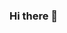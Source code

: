 ### Hi there 👋

<!--**Xavier-wa/Xavier-wa** is a ✨ _special_ ✨ repository because its `README.md` (this file) appears on your GitHub profile.
Here are some ideas to get you started:
🔭 I’m currently working on ...</br>
🌱 I’m currently learning ...</br>
👯 I’m looking to collaborate on ...</br>
🤔 I’m looking for help with ...</br>
💬 Ask me about ...</br>
📫 How to reach me: ...</br>
😄 Pronouns: ...</br>
⚡ Fun fact: ...</br>
-->
